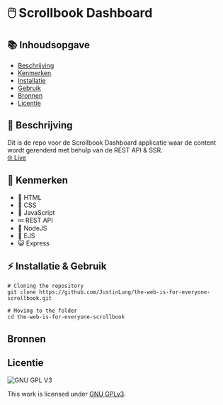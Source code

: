 # 🖱️ Scrollbook Dashboard

## 📚 Inhoudsopgave

  * [Beschrijving](#beschrijving)
  * [Kenmerken](#kenmerken)
  * [Installatie](#installatie)
  * [Gebruik](#gebruik)
  * [Bronnen](#bronnen)
  * [Licentie](#licentie)

## 📃 Beschrijving
Dit is de repo voor de Scrollbook Dashboard applicatie waar de content wordt gerenderd met behulp van de REST API & SSR.  
[🌐 Live]()

## 🔮 Kenmerken
* 📙 HTML
* 📘 CSS
* 🚀 JavaScript
* 💤 REST API
* 🍕 NodeJS
* 🤳 EJS
* 😺 Express

## ⚡ Installatie & Gebruik
```
# Cloning the repository
git clone https://github.com/JustinLung/the-web-is-for-everyone-scrollbook.git

# Moving to the folder
cd the-web-is-for-everyone-scrollbook
```

## Bronnen

## Licentie

![GNU GPL V3](https://www.gnu.org/graphics/gplv3-127x51.png)

This work is licensed under [GNU GPLv3](./LICENSE).
